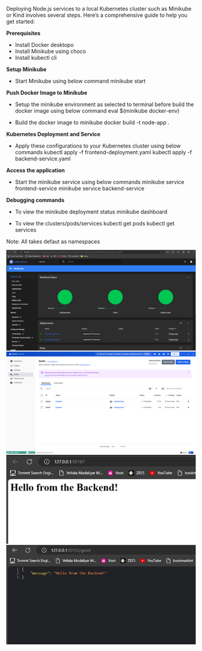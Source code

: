 Deploying Node.js services to a local Kubernetes cluster such as Minikube or Kind involves several steps. Here’s a comprehensive guide to help you get started:

**Prerequisites**
- Install Docker desktopo
- Install Minikube using choco
- Install kubectl cli

**Setup Minikube**
- Start Minikube using below command
    minikube start

**Push Docker Image to Minikube**
- Setup the minikube environment as selected to terminal before build the docker image using below command
    eval $(minikube docker-env)

- Build the docker image to minikube
    docker build -t node-app .

**Kubernetes Deployment and Service**

- Apply these configurations to your Kubernetes cluster using below commands
    kubectl apply -f frontend-deployment.yaml
    kubectl apply -f backend-service.yaml

**Access the application**

- Start the minikube service using below commands
    minikube service frontend-service
    minikube service backend-service

**Debugging commands**
- To view the minikube deployment status
    minikube dashboard

- To view the clusters/pods/services
    kubectl get pods
    kubectl get services

Note: All takes defaut as namespaces

![Minikube Dashboard](Minikube_Dashboard.PNG)
![Docker images](docker.PNG)
![Frontend application](frontend_services.PNG)
![Backend application](backend_service.PNG)